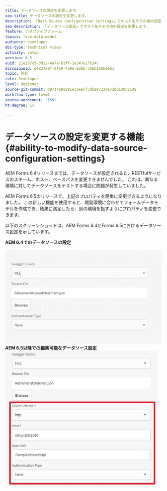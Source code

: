 ```yaml
---
title: データソースの設定を変更します。
seo-title: データソースの設定を変更します。
description: 「Data Source Configuration Settings」でホスト名やその他の設定を変更します。
seo-description: 「データソース設定」でホスト名やその他の設定を変更します。
feature: アダプティブフォーム
topics: form-data-model
audience: developer
doc-type: technical video
activity: setup
version: 6.5
uuid: 31e297c9-3d12-4a7a-b1ff-1e347e17b24c
discoiquuid: de227e8f-0f59-4506-828b-3b6b18b61eb1
topic: 開発
role: Developer
level: Beginner
source-git-commit: d9714b9a291ec3ee5f3dba9723de72bb120d2149
workflow-type: tm+mt
source-wordcount: '159'
ht-degree: 1%

---
```



# データソースの設定を変更する機能{#ability-to-modify-data-source-configuration-settings}

AEM Forms 6.4リリースまでは、データソースが設定されると、RESTfulサービスのスキーム、ホスト、ベースパスを変更できませんでした。 これは、異なる環境に対してデータソースをテストする場合に問題が発生していました。

AEM Forms 6.5のリリースで、上記のプロパティを簡単に変更できるようになりました。 この新しい機能を使用すると、開発環境に合わせてフォームデータモデルを作成でき、結果に満足したら、別の環境を指すようにプロパティを変更できます。

以下のスクリーンショットは、AEM Forms 6.4とForms 6.5におけるデータソース設定を示しています。

**AEM 6.4でのデータソースの設定**

![64DataSource Configuration ](assets/64release.gif)
**AEM 6.5以降での編集可能なデータソース設定**
![ 65DataSource Configuration](assets/modifiabledatasource.jfif)

